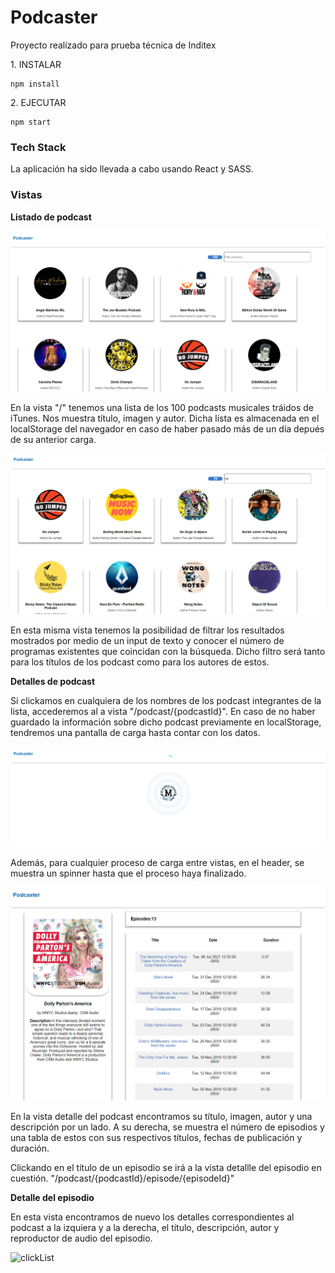 # Podcaster
Proyecto realizado para prueba técnica de Inditex

<p>1. INSTALAR</p>

```
npm install
```

<p>2. EJECUTAR</p>

```
npm start
```

<h3>Tech Stack</h3>
La aplicación ha sido llevada a cabo usando React y SASS.

<h3>Vistas</h3>
<b>Listado de podcast</b>


![clickList](assets/images/zaraHomeList.PNG)



En la vista "/" tenemos una lista de los 100 podcasts musicales tráidos de iTunes. Nos muestra título, imagen y autor. Dicha lista es almacenada en el localStorage del navegador en caso de haber pasado más de un día depués de su anterior carga.

![clickList](assets/images/zaraHomeFilter.PNG)



En esta misma vista tenemos la posibilidad de filtrar los resultados mostrados por medio de un input de texto y conocer el número de programas existentes que coincidan con la búsqueda. Dicho filtro será tanto para los títulos de los podcast como para los autores de estos.



<b>Detalles de podcast</b>



Si clickamos en cualquiera de los nombres de los podcast integrantes de la lista, accederemos al a vista  "/podcast/{podcastId}". En caso de no haber guardado la información sobre dicho podcast previamente en localStorage, tendremos una pantalla de carga hasta contar con los datos.


![clickList](assets/images/zaraLoadingPodcast.PNG)



Además, para cualquier proceso de carga entre vistas, en el header, se muestra un spinner hasta que el proceso haya finalizado.


![clickList](assets/images/zaraPodcastDetail.PNG)


En la vista detalle del podcast encontramos su título, imagen, autor y una descripción por un lado. A su derecha, se muestra el número de episodios y una tabla de estos con sus respectivos títulos, fechas de publicación y duración.

Clickando en el título de un episodio se irá a la vista detallle del episodio en cuestión. 
"/podcast/{podcastId}/episode/{episodeId}"



<b>Detalle del episodio</b>



En esta vista encontramos de nuevo los detalles correspondientes al podcast a la izquiera y a la derecha, el título, descripción, autor y reproductor de audio del episodio.



![clickList](assets/images/zaraEìsodeDetail.PNG)

